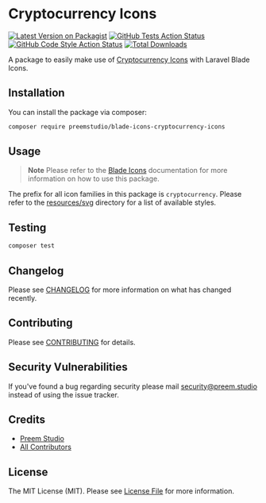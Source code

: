 # Cryptocurrency Icons

[![Latest Version on Packagist](https://img.shields.io/packagist/v/preemstudio/blade-icons-cryptocurrency-icons.svg?style=flat-square)](https://packagist.org/packages/preemstudio/blade-icons-cryptocurrency-icons)
[![GitHub Tests Action Status](https://img.shields.io/github/actions/workflow/status/preemstudio/blade-icons-cryptocurrency-icons/run-tests.yml?branch=main&label=tests&style=flat-square)](https://github.com/PreemStudio/blade-icons-cryptocurrency-icons/actions?query=workflow%3Arun-tests+branch%3Amain)
[![GitHub Code Style Action Status](https://img.shields.io/github/actions/workflow/status/preemstudio/blade-icons-cryptocurrency-icons/fix-php-code-style-issues.yml?branch=main&label=code%20style&style=flat-square)](https://github.com/PreemStudio/blade-icons-cryptocurrency-icons/actions?query=workflow%3A"Fix+PHP+code+style+issues"+branch%3Amain)
[![Total Downloads](https://img.shields.io/packagist/dt/preemstudio/blade-icons-cryptocurrency-icons.svg?style=flat-square)](https://packagist.org/packages/preemstudio/blade-icons-cryptocurrency-icons)

A package to easily make use of [Cryptocurrency Icons](https://github.com/spothq/cryptocurrency-icons) with Laravel Blade Icons.

## Installation

You can install the package via composer:

```bash
composer require preemstudio/blade-icons-cryptocurrency-icons
```

## Usage

> **Note**
> Please refer to the [Blade Icons](https://github.com/PreemStudio/blade-icons) documentation for more information on how to use this package.

The prefix for all icon families in this package is `cryptocurrency`. Please refer to the [resources/svg](/resources/svg) directory for a list of available styles.

## Testing

```bash
composer test
```

## Changelog

Please see [CHANGELOG](CHANGELOG.md) for more information on what has changed recently.

## Contributing

Please see [CONTRIBUTING](CONTRIBUTING.md) for details.

## Security Vulnerabilities

If you've found a bug regarding security please mail [security@preem.studio](mailto:security@preem.studio) instead of using the issue tracker.

## Credits

- [Preem Studio](https://github.com/PreemStudio)
- [All Contributors](../../contributors)

## License

The MIT License (MIT). Please see [License File](LICENSE.md) for more information.
